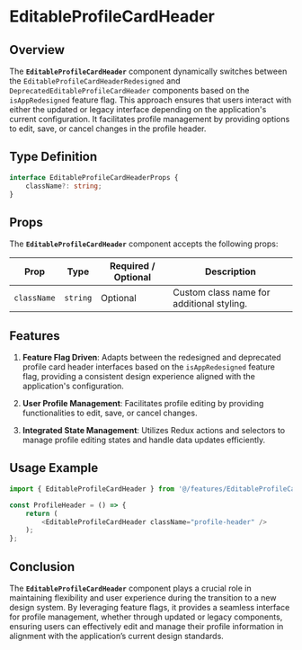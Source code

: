 # EditableProfileCardHeader

## Overview
The **`EditableProfileCardHeader`**  component dynamically switches between the `EditableProfileCardHeaderRedesigned` and `DeprecatedEditableProfileCardHeader` components based on the `isAppRedesigned` feature flag. 
This approach ensures that users interact with either the updated or legacy interface depending on the application's current configuration. 
It facilitates profile management by providing options to edit, save, or cancel changes in the profile header.

## Type Definition 
```typescript
interface EditableProfileCardHeaderProps {
    className?: string;
}
```

## Props
The **`EditableProfileCardHeader`** component accepts the following props:

| Prop          | Type                    | Required / Optional | Description                                                                |
|---------------|-------------------------|----------------------|----------------------------------------------------------------------------|
| `className`    | `string`                | Optional             | Custom class name for additional styling.                                  |


## Features
1. **Feature Flag Driven**: Adapts between the redesigned and deprecated profile card header interfaces based on the `isAppRedesigned` feature flag, providing a consistent design experience aligned with the application's configuration.

2. **User Profile Management**: Facilitates profile editing by providing functionalities to edit, save, or cancel changes.

3. **Integrated State Management**: Utilizes Redux actions and selectors to manage profile editing states and handle data updates efficiently.

## Usage Example
```typescript jsx
import { EditableProfileCardHeader } from '@/features/EditableProfileCardr/EditableProfileCardHeader';

const ProfileHeader = () => {
    return (
        <EditableProfileCardHeader className="profile-header" />
    );
};
```
## Conclusion
The **`EditableProfileCardHeader`**  component plays a crucial role in maintaining flexibility and user experience during the transition to a new design system. By leveraging feature flags, it provides a seamless interface for profile management, whether through updated or legacy components, ensuring users can effectively edit and manage their profile information in alignment with the application’s current design standards.

